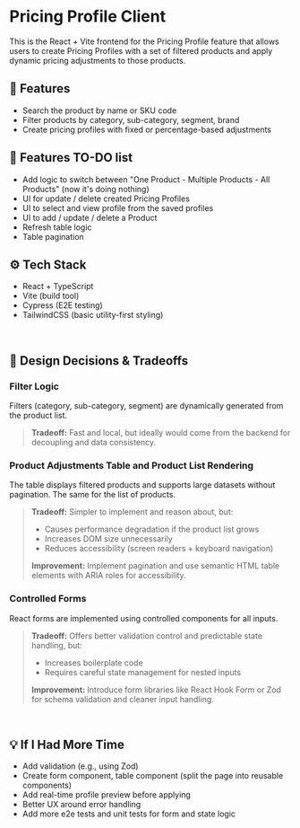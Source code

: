 # Pricing Profile Client

This is the React + Vite frontend for the Pricing Profile feature that allows users to create Pricing Profiles with a set of filtered products and apply dynamic pricing adjustments to those products.

## 🚀 Features

- Search the product by name or SKU code
- Filter products by category, sub-category, segment, brand
- Create pricing profiles with fixed or percentage-based adjustments

## 🔧 Features TO-DO list
- Add logic to switch between "One Product - Multiple Products - All Products" (now it's doing nothing)
- UI for update / delete created Pricing Profiles
- UI to select and view profile from the saved profiles
- UI to add / update / delete a Product
- Refresh table logic
- Table pagination

## ⚙️ Tech Stack

- React + TypeScript
- Vite (build tool)
- Cypress (E2E testing)
- TailwindCSS (basic utility-first styling)
<br>

## 📓 Design Decisions & Tradeoffs
### Filter Logic
Filters (category, sub-category, segment) are dynamically generated from the product list.
> **Tradeoff:** Fast and local, but ideally would come from the backend for decoupling and data consistency.

### Product Adjustments Table and Product List Rendering
The table displays filtered products and supports large datasets without pagination. The same for the list of products.
> **Tradeoff:** Simpler to implement and reason about, but:
> - Causes performance degradation if the product list grows
> - Increases DOM size unnecessarily
> - Reduces accessibility (screen readers + keyboard navigation)
>
> **Improvement:** Implement pagination and use semantic HTML table elements with ARIA roles for accessibility.

### Controlled Forms
React forms are implemented using controlled components for all inputs.
> **Tradeoff:** Offers better validation control and predictable state handling, but:
> - Increases boilerplate code
> - Requires careful state management for nested inputs
>
> **Improvement:** Introduce form libraries like React Hook Form or Zod for schema validation and cleaner input handling.
<br>

## 💡 If I Had More Time
- Add validation (e.g., using Zod)
- Create form component, table component (split the page into reusable components)
- Add real-time profile preview before applying
- Better UX around error handling
- Add more e2e tests and unit tests for form and state logic 






